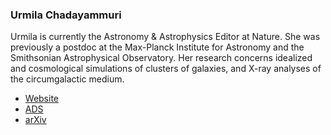 ### Urmila Chadayammuri

Urmila is currently the Astronomy & Astrophysics Editor at Nature. She was previously a postdoc at the Max-Planck Institute for Astronomy and the Smithsonian Astrophysical Observatory. Her research concerns idealized and cosmological simulations of clusters of galaxies, and X-ray analyses of the circumgalactic medium.

* [Website](https://sites.google.com/view/milchada)
* [ADS](https://ui.adsabs.harvard.edu/search/q=author%3Achadayammuri%2C%20year%3A2017-&sort=date%20desc%2C%20bibcode%20desc&p_=0)
* [arXiv](https://arxiv.org/search/?query=chadayammuri%2C+urmila&searchtype=all&source=header)